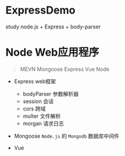 # ExpressDemo
study node.js + Express + body-parser

# Node Web应用程序
> MEVN
> Mongoose Express Vue Node


- Express web框架
    - bodyParser 参数解析器
    - session 会话
    - cors 跨域
    - multer 文件解析
    - morgan 请求日志

- Mongoose `Node.js` 的 `Mongodb` 数据库中间件

- Vue
